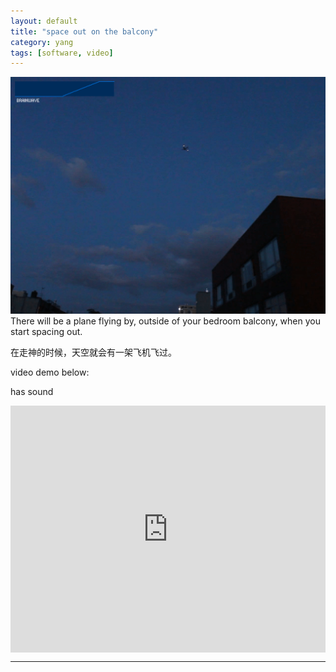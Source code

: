 ```yaml
---
layout: default
title: "space out on the balcony"
category: yang
tags: [software, video]
---
```


![](/assets/image/yw/yw_balcony_2.png)
There will be a plane flying by, outside of your bedroom balcony, when you start spacing out.

在走神的时候，天空就会有一架飞机飞过。


video demo below:

has sound

<div style="padding:78.44% 0 0 0;position:relative;"><iframe src="https://player.vimeo.com/video/231030100?title=0&byline=0&portrait=0" style="position:absolute;top:0;left:0;width:100%;height:100%;" frameborder="0" allow="autoplay; fullscreen" allowfullscreen></iframe></div><script src="https://player.vimeo.com/api/player.js"></script>


---
